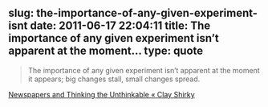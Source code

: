 slug: the-importance-of-any-given-experiment-isnt
date: 2011-06-17 22:04:11
title: The importance of any given experiment isn’t apparent at the moment...
type: quote
---

> The importance of any given experiment isn’t apparent at the moment it appears; big changes stall, small changes spread.

[Newspapers and Thinking the Unthinkable « Clay Shirky](http://www.shirky.com/weblog/2009/03/newspapers-and-thinking-the-unthinkable/)

